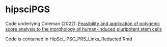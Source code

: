 # hipsciPGS
Code underlying Coleman (2022): [Feasibility and application of polygenic score analysis to the morphology of human-induced pluripotent stem cells](https://link.springer.com/article/10.1007/s00438-022-01905-2)

Code is contained in HipSci_iPSC_PRS_Links_Redacted.Rmd
